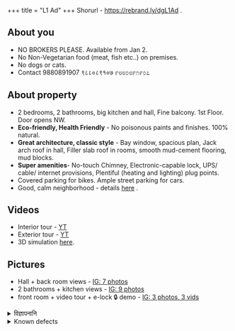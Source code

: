 +++
title = "L1 Ad"
+++
Shorurl - https://rebrand.ly/dgL1Ad .

## About you
- NO BROKERS PLEASE.  Available from Jan 2.
- No Non-Vegetarian food (meat, fish etc..) on premises.
- No dogs or cats.
- Contact 9880891907 ९८८०८९१०७ ೯೮೮೦೮೯೧೯೦೭


## About property
- 2 bedrooms, 2 bathrooms, big kitchen and hall, Fine balcony. 1st Floor. Door opens NW.
- **Eco-friendly, Health Friendly** - No poisonous paints and finishes. 100% natural.
- **Great architecture, classic style** - Bay window, spacious plan, Jack arch roof in hall, Filler slab roof in rooms, smooth mud-cement flooring, mud blocks.
- **Super amenities**- No-touch Chimney, Electronic-capable lock, UPS/ cable/ internet provisions, Plentiful (heating and lighting) plug points.
- Covered parking for bikes. Ample street parking for cars.
- Good, calm neighborhood - details [here](https://xetram.github.io/dyugangotri/neighborhood/) .

## Videos
- Interior tour - [YT](https://youtu.be/Tra2BHSSDxY)
- Exterior tour - [YT](https://youtu.be/B7dLLav9vMo)
- 3D simulation [here](http://www.sweethome3d.com/viewHome.jsp?id=2232).

## Pictures
- Hall + back room views - [IG: 7 photos](https://www.instagram.com/p/CUuGwgqBYur/)
- 2 bathrooms + kitchen views - [IG: 9 photos](https://www.instagram.com/p/CUuHBInBk_n/)
- front room + video tour + e-lock 🔒 demo  - [IG: 3 photos, 3 vids](https://www.instagram.com/p/CUuIkTShH4A/)

<details><summary>विज्ञापनानि</summary>

- [NB](https://www.nobroker.in/property/2-bhk-apartment-for-rent-in-1690-6th-main-rd-bangalore-for-rs-16500/8a9fb4827c58eff0017c598bb97b639a/detail)
- [OLX](https://www.olx.in/item/1666060147)
- [FB](https://www.facebook.com/marketplace/item/588997152385839)
- </details>

<details><summary>Known defects</summary>

- Crack in the 2nd bedroom wall which is running from the base of the window to the floor level.
  - We'd noticed this soon after construction. We check with our structural engineer - he clarified that this stress fracture is nothing to worry about. Just a cosmetic defect.
- Crack in the bathroom mirror.
  - This too is a cosmetic defect. Mirror is securely glued to the wood and fastened with screws. Crack edge is secured with transparent tape. The mirror should be quite usable as it is (going by our experience and that of the previous tenants).
  - This problem happened soon after the mirror was placed during construction - most likely cause is differential expansion of the wood behind the mirror relative to the wall (less likely - sabotage by some worker). Same problem in other floors. In hindsight we should not have let the workers use wood underneath.
</details>


